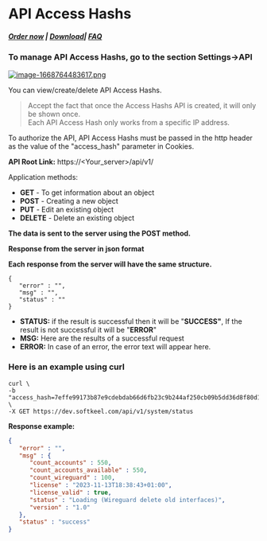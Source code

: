 # API Access Hashs

##### [Order now](https://puqcloud.com/index.php?rp=/store/puqvpn) | [Download](https://download.puqcloud.com/cp/puqvpncp/)| [FAQ](https://faq.puqcloud.com)

### To manage API Access Hashs, go to the section Settings-&gt;API

[![image-1668764483617.png](https://doc.puq.info/uploads/images/gallery/2022-11/scaled-1680-/image-1668764483617.png)](https://doc.puq.info/uploads/images/gallery/2022-11/image-1668764483617.png)

You can view/create/delete API Access Hashs.

>Accept the fact that once the Access Hashs API is created, it will only be shown once.  
Each API Access Hash only works from a specific IP address.

To authorize the API, API Access Hashs must be passed in the http header as the value of the "access\_hash" parameter in Cookies.

**API Root Link:** https://&lt;Your\_server&gt;/api/v1/

Application methods:

- **GET** - To get information about an object
- **POST** - Creating a new object
- **PUT** - Edit an existing object
- **DELETE** - Delete an existing object

**The data is sent to the server using the POST method.**

**Response from the server in json format**

**Each response from the server will have the same structure.**

```
{
   "error" : "",
   "msg" : "",
   "status" : ""
}
```

- **STATUS:**  if the result is successful then it will be "**SUCCESS"**, If the result is not successful it will be "**ERROR**"
- **MSG:** Here are the results of a successful request
- **ERROR:** In case of an error, the error text will appear here.

### Here is an example using curl

```shell
curl \
-b "access_hash=7effe99173b87e9cdebdab66d6fb23c9b244af250cb09b5dd36d8f80d14a8510b2d00bcba7290252" \
-X GET https://dev.softkeel.com/api/v1/system/status
```

**Response example:**

```JSON
{
   "error" : "",
   "msg" : {
      "count_accounts" : 550,
      "count_accounts_available" : 550,
      "count_wireguard" : 100,
      "license" : "2023-11-13T18:38:43+01:00",
      "license_valid" : true,
      "status" : "Loading (Wireguard delete old interfaces)",
      "version" : "1.0"
   },
   "status" : "success"
}
```
